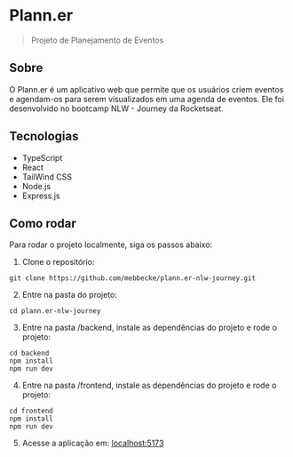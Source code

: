 # Plann.er
> Projeto de Planejamento de Eventos

## Sobre
O Plann.er é um aplicativo web que permite que os usuários criem eventos e agendam-os para serem visualizados em uma agenda de eventos. Ele foi desenvolvido no bootcamp NLW - Journey da Rocketseat.

## Tecnologias
- TypeScript
- React
- TailWind CSS
- Node.js
- Express.js

## Como rodar
Para rodar o projeto localmente, siga os passos abaixo:
1. Clone o repositório:
```
git clone https://github.com/mebbecke/plann.er-nlw-journey.git
```
2. Entre na pasta do projeto:
```
cd plann.er-nlw-journey
```
3. Entre na pasta /backend, instale as dependências do projeto e rode o projeto:	
```
cd backend
npm install
npm run dev
```
4. Entre na pasta /frontend, instale as dependências do projeto e rode o projeto:
```
cd frontend
npm install
npm run dev
```
5. Acesse a aplicação em: [localhost:5173](http://localhost:5173)